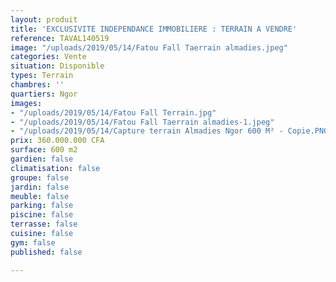 ```yaml
---
layout: produit
title: 'EXCLUSIVITE INDEPENDANCE IMMOBILIERE : TERRAIN A VENDRE'
reference: TAVAL140519
image: "/uploads/2019/05/14/Fatou Fall Taerrain almadies.jpeg"
categories: Vente
situation: Disponible
types: Terrain
chambres: ''
quartiers: Ngor
images:
- "/uploads/2019/05/14/Fatou Fall Terrain.jpg"
- "/uploads/2019/05/14/Fatou Fall Taerrain almadies-1.jpeg"
- "/uploads/2019/05/14/Capture terrain Almadies Ngor 600 M² - Copie.PNG"
prix: 360.000.000 CFA
surface: 600 m2
gardien: false
climatisation: false
groupe: false
jardin: false
meuble: false
parking: false
piscine: false
terrasse: false
cuisine: false
gym: false
published: false

---
```

